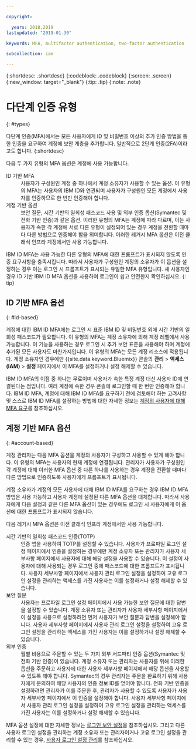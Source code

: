 ```yaml
---

copyright:

  years: 2018,2019
lastupdated: "2019-01-30"

keywords: MFA, multifactor authentication, two-factor authentication

subcollection: iam

---
```


{:shortdesc: .shortdesc}
{:codeblock: .codeblock}
{:screen: .screen}
{:new_window: target="_blank"}
{:tip: .tip}
{:note: .note}

# 다단계 인증 유형
{: #types}

다단계 인증(MFA)에서는 모든 사용자에게 ID 및 비밀번호 이상의 추가 인증 방법을 통한 인증을 요구하여 계정에 보안 계층을 추가합니다. 일반적으로 2단계 인증(2FA)이라고도 합니다.
{:shortdesc}

다음 두 가지 유형의 MFA 옵션은 계정에 사용 가능합니다.

<dl>
<dt>ID 기반 MFA</dt>
<dd>사용자가 구성원인 계정 중 하나에서 계정 소유자가 사용할 수 있는 옵션. 이 유형의 MFA는 사용자의 IBM ID와 연관되며 사용자가 구성원인 모든 계정에서 사용자를 인증하므로 한 번만 인증해야 합니다.</dd>
<dt>계정 기반 옵션</dt>
<dd>보안 질문, 시간 기반의 일회성 패스코드 사용 및 외부 인증 옵션(Symantec 및 전화 기반 인증)과 같은 옵션. 이러한 유형의 MFA는 계정에 따라 다르며, 이는 사용자가 속한 각 계정에 서로 다른 유형이 설정되어 있는 경우 계정을 전환할 때마다 다른 방법으로 인증해야 함을 의미합니다. 이러한 레거시 MFA 옵션은 이전 클래식 인프라 계정에서만 사용 가능합니다.</dd>
</dl>

IBM ID MFA는 사용 가능한 다른 유형의 MFA에 대한 프롬프트가 표시되지 않도록 인증 요구사항을 충족시킵니다. 따라서 사용자가 구성원인 계정의 소유자가 이 옵션을 설정하는 경우 이는 로그인 시 프롬프트가 표시되는 유일한 MFA 유형입니다. 새 사용자인 경우 ID 기반 IBM ID MFA 옵션을 사용하여 로그인이 쉽고 안전한지 확인하십시오.
{: tip}

## ID 기반 MFA 옵션
{: #id-based}

계정에 대한 IBM ID MFA에는 로그인 시 표준 IBM ID 및 비밀번호 외에 시간 기반의 일회성 패스코드가 필요합니다. 이 유형의 MFA는 계정 소유자에 의해 계정 레벨에서 사용 가능합니다. 이 기능을 사용하는 경우 로그인 시 추가 보안 표준을 사용해야 하며 계정에 추가된 모든 사용자도 마찬가지입니다. 이 유형의 MFA는 모든 계정 리소스에 적용됩니다. 계정 소유자인 경우에만 {{site.data.keyword.Bluemix}} 콘솔의 **관리** > **액세스(IAM)** > **설정** 페이지에서 이 MFA를 설정하거나 설정 해제할 수 있습니다.

IBM ID MFA의 이점 중 하나는 무료이며 사용자가 속한 특정 계정 대신 사용자 ID에 연결된다는 점입니다. 여러 계정에 속한 경우 콘솔에 로그인할 때 한 번만 인증해야 합니다. IBM ID MFA, 계정에 대해 IBM ID MFA를 요구하기 전에 검토해야 하는 고려사항 및 스스로 IBM ID MFA를 설정하는 방법에 대한 자세한 정보는 [계정의 사용자에 대해 MFA 요구](/docs/iam?topic=iam-enablemfa#enablemfa)를 참조하십시오.

## 계정 기반 MFA 옵션
{: #account-based}

계정 관리자는 다음 MFA 옵션을 계정의 사용자가 구성하고 사용할 수 있게 해야 합니다. 이 유형의 MFA는 사용자의 현재 계정에 연결됩니다. 관리자가 사용자가 구성원인 각 계정에 대해 이러한 MFA 옵션 중 다른 하나를 사용하는 경우 계정을 전환할 때마다 다른 방법으로 인증하도록 사용자에게 프롬프트가 표시됩니다.

계정 소유자가 계정의 모든 사용자에 대해 IBM ID MFA를 요구하는 경우 IBM ID MFA 방법은 사용 가능하고 사용자 계정에 설정된 다른 MFA 옵션을 대체합니다. 따라서 사용자에게 다음 설정과 같은 다른 MFA 옵션이 있는 경우에도 로그인 시 사용자에게 이 옵션에 대한 프롬프트가 표시되지 않습니다.

다음 레거시 MFA 옵션은 이전 클래식 인프라 계정에서만 사용 가능합니다.

<dl>
<dt>시간 기반의 일회성 패스코드 인증(TOTP)</dt>
<dd>인증 앱을 사용하여 TOTP를 설정할 수 있습니다. 사용자가 프로파일 로그인 설정 페이지에서 인증을 설정하는 경우에만 계정 소유자 또는 관리자가 사용자 세부사항 페이지에서 사용자에 대해 해당 설정을 사용할 수 있습니다. 이 설정이 사용자에 대해 사용되는 경우 로그인 중에 패스코드에 대한 프롬프트가 표시됩니다. 사용자 세부사항 페이지에서 사용자 관리 로그인 설정을 설정하여 고유 로그인 설정을 관리하는 액세스를 가진 사용자는 이를 설정하거나 설정 해제할 수 있습니다.</dd>
<dt>보안 질문</dt>
<dd>사용자는 프로파일 로그인 설정 페이지에서 사용 가능한 보안 질문에 대한 답변을 설정할 수 있습니다. 계정 소유자 또는 관리자가 사용자 세부사항 페이지에서 이 설정을 사용으로 설정하려면 먼저 사용자가 보안 질문과 답변을 설정해야 합니다. 사용자 세부사항 페이지에서 사용자 관리 로그인 설정을 설정하여 고유 로그인 설정을 관리하는 액세스를 가진 사용자는 이를 설정하거나 설정 해제할 수 있습니다. </dd>
<dt>외부 인증</dt>
<dd>월별 비용으로 주문할 수 있는 두 가지 외부 서드파티 인증 옵션(Symantec 및 전화 기반 인증)이 있습니다. 계정 소유자 또는 관리자는 사용자를 위해 이러한 옵션을 주문하고 사용자에 대한 사용자 세부사항 페이지에서 해당 옵션을 사용할 수 있도록 해야 합니다. Symantec의 경우 관리자는 주문을 완료하기 위해 사용자에게 문의하여 해당 사용자의 인증 정보 ID를 얻어야 합니다. 전화 기반 인증을 설정하려면 관리자가 이를 주문한 후, 관리자가 사용할 수 있도록 사용자가 사용자 세부사항 페이지에서 이 인증을 설정해야 합니다. 사용자 세부사항 페이지에서 사용자 관리 로그인 설정을 설정하여 고유 로그인 설정을 관리하는 액세스를 가진 사용자는 이를 설정하거나 설정 해제할 수 있습니다.</dd>
</dl>

MFA 옵션 설정에 대한 자세한 정보는 [로그인 보안 설정](/docs/account?topic=account-login-settings#login-settings)을 참조하십시오. 그리고 다른 사용자 로그인 설정을 관리하는 계정 소유자 또는 관리자이거나 고유 로그인 설정을 관리할 수 있는 경우, [사용자 로그인 설정 관리](/docs/iam?topic=iam-loginsettings#loginsettings)를 참조하십시오.
